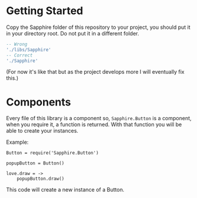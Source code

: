 # Getting Started

Copy the Sapphire folder of this repository to your project, you should put it in your directory root. Do not put it in a different folder.

```lua
-- Wrong
'./libs/Sapphire'
-- Correct
'./Sapphire'
```

(For now it's like that but as the project develops more I will eventually fix this.)

# Components

Every file of this library is a component so, `Sapphire.Button` is a component, when you require it, a function is returned. With that function you will be able to create your instances.

Example:
```moonscript
Button = require('Sapphire.Button')

popupButton = Button()

love.draw = ->
    popupButton.draw()
```

This code will create a new instance of a Button.

